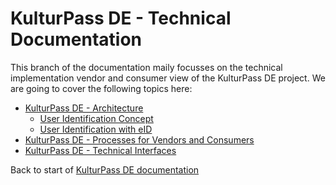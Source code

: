 # KulturPass DE - Technical Documentation

This branch of the documentation maily focusses on the technical implementation vendor and consumer view of the KulturPass DE project. We are going to cover the following topics here:

* [KulturPass DE - Architecture](technical-architecture-01.md)
  * [User Identification Concept](user-identification-concept.md)
  * [User Identification with eID](user-identification-with-eid.md)
* [KulturPass DE - Processes for Vendors and Consumers](technical-processes-and-functions.md)
* [KulturPass DE - Technical Interfaces](technical-interfaces.md)

Back to start of [KulturPass DE documentation](../README.md)
